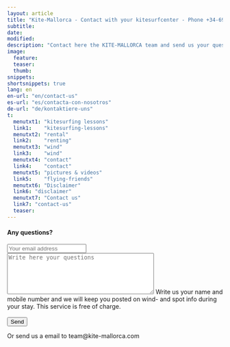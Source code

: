 ```yaml
---
layout: article
title: "Kite-Mallorca - Contact with your kitesurfcenter - Phone +34-696-264729"
subtitle: 
date: 
modified:
description: "Contact here the KITE-MALLORCA team and send us your questions!"
image:
  feature:
  teaser:
  thumb:
snippets:
shortsnippets: true
lang: en
en-url: "en/contact-us"
es-url: "es/contacta-con-nosotros"
de-url: "de/kontaktiere-uns"
t:
  menutxt1: "kitesurfing lessons"
  link1:    "kitesurfing-lessons"
  menutxt2: "rental"
  link2:    "renting"
  menutxt3: "wind"
  link3:    "wind"
  menutxt4: "contact"
  link4:    "contact"
  menutxt5: "pictures & videos"
  link5:    "flying-friends"
  menutxt6: "Disclaimer"
  link6: "disclaimer"
  menutxt7: "Contact us"
  link7: "contact-us"
  teaser:
---
```


<h4>Any questions?</h4>
<form method="POST" action="http://formspree.io/daniel@kite-mallorca.com">
  <input type="email" name="_replyto" placeholder="Your email address" required>
  <input type="hidden" name="_subject" value="Information regarding kitesurfing lessons and/or rental">
  <textarea name="body" cols="40" rows="6" placeholder="Write here your questions"></textarea>
  <span>Write us your name and mobile number and we will keep you posted on wind- and spot info during your stay. This service is free of charge.</span><br><br>
  <input type="hidden" name="_next" value="{{ site.url }}/en/thanks">
  <input type="submit" value="Send">
</form>
Or send us a email to <span style="unicode-bidi:bidi-override; direction: rtl;">moc.acrollam-etik@maet</span>